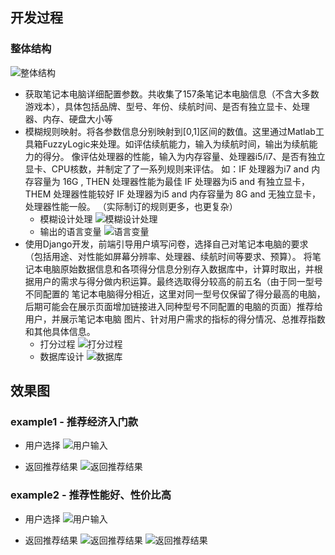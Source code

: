 ## 开发过程
### 整体结构
![整体结构](https://github.com/WxxShirley/fuzzy_expert_system/blob/master/flowchart/整体结构.png)
* 获取笔记本电脑详细配置参数。共收集了157条笔记本电脑信息（不含大多数游戏本），具体包括品牌、型号、年份、续航时间、是否有独立显卡、处理器、内存、硬盘大小等
* 模糊规则映射。将各参数信息分别映射到[0,1]区间的数值。这里通过Matlab工具箱FuzzyLogic来处理。如评估续航能力，输入为续航时间，输出为续航能力的得分。
  像评估处理器的性能，输入为内存容量、处理器i5/i7、是否有独立显卡、CPU核数，并制定了了一系列规则来评估。
  如：IF 处理器为i7 and 内存容量为 16G , THEN 处理器性能为最佳
     IF 处理器为i5 and 有独立显卡，THEM 处理器性能较好
     IF 处理器为i5 and 内存容量为 8G and 无独立显卡，处理器性能一般。 （实际制订的规则更多，也更复杂）
  * 模糊设计处理
    ![模糊设计处理](https://github.com/WxxShirley/fuzzy_expert_system/blob/master/flowchart/模糊处理设计.png)
  * 输出的语言变量
    ![语言变量](https://github.com/WxxShirley/fuzzy_expert_system/blob/master/flowchart/语言变量.png)
* 使用Django开发，前端引导用户填写问卷，选择自己对笔记本电脑的要求（包括用途、对性能如屏幕分辨率、处理器、续航时间等要求、预算）。
  将笔记本电脑原始数据信息和各项得分信息分别存入数据库中，计算时取出，并根据用户的需求与得分做内积运算。最终选取得分较高的前五名（由于同一型号不同配置的
  笔记本电脑得分相近，这里对同一型号仅保留了得分最高的电脑，后期可能会在展示页面增加链接进入同种型号不同配置的电脑的页面）推荐给用户，并展示笔记本电脑
  图片、针对用户需求的指标的得分情况、总推荐指数和其他具体信息。
  * 打分过程
    ![打分过程](https://github.com/WxxShirley/fuzzy_expert_system/blob/master/flowchart/打分过程.png)
  * 数据库设计
    ![数据库](https://github.com/WxxShirley/fuzzy_expert_system/blob/master/flowchart/数据库.png)
  
## 效果图
### example1 - 推荐经济入门款
* 用户选择
![用户输入](https://github.com/WxxShirley/fuzzy_expert_system/blob/master/screenshots/1.jpg)

* 返回推荐结果
![返回推荐结果](https://github.com/WxxShirley/fuzzy_expert_system/blob/master/screenshots/1_response.jpg)

### example2 - 推荐性能好、性价比高
* 用户选择
![用户输入](https://github.com/WxxShirley/fuzzy_expert_system/blob/master/screenshots/2.jpg)

* 返回推荐结果
![返回推荐结果](https://github.com/WxxShirley/fuzzy_expert_system/blob/master/screenshots/2_response_1.jpg)
![返回推荐结果](https://github.com/WxxShirley/fuzzy_expert_system/blob/master/screenshots/2_response_2.jpg)

